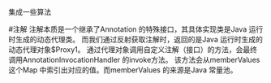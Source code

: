 集成一些算法

#注解
注解本质是一个继承了Annotation 的特殊接口，其具体实现类是Java 运行时生成的动态代理类。
而我们通过反射获取注解时，返回的是Java 运行时生成的动态代理对象$Proxy1。
通过代理对象调用自定义注解（接口）的方法，会最终调用AnnotationInvocationHandler 的invoke方法。
该方法会从memberValues 这个Map 中索引出对应的值。而memberValues 的来源是Java 常量池。